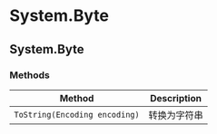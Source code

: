 # System.Byte

## System.Byte

### Methods

| Method                        | Description  |
| ----------------------------- | ------------ |
| `ToString(Encoding encoding)` | 转换为字符串 |
